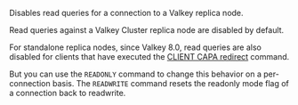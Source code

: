 Disables read queries for a connection to a Valkey replica node.

Read queries against a Valkey Cluster replica node are disabled by default.

For standalone replica nodes, since Valkey 8.0, read queries are also disabled
for clients that have executed the [CLIENT CAPA redirect](client-capa.md) command.

But you can use the `READONLY` command to change this behavior on a per-
connection basis. The `READWRITE` command resets the readonly mode flag
of a connection back to readwrite.
